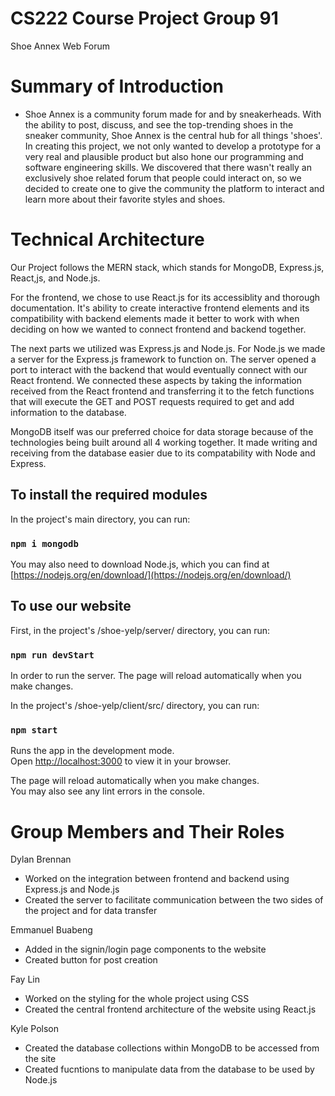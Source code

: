 # CS222 Course Project Group 91

Shoe Annex Web Forum 
# Summary of Introduction

- Shoe Annex is a community forum made for and by sneakerheads. With the ability to post, discuss, and see the top-trending shoes in the sneaker community, Shoe Annex is the central hub for all things 'shoes'. In creating this project, we not only wanted to develop a prototype for a very real and plausible product but also hone our programming and software engineering skills. We discovered that there wasn't really an exclusively shoe related forum that people could interact on, so we decided to create one to give the community the platform to interact and learn more about their favorite styles and shoes.


# Technical Architecture

Our Project follows the MERN stack, which stands for MongoDB, Express.js, React,js, and Node.js.

For the frontend, we chose to use React.js for its accessiblity and thorough documentation. It's ability to create interactive frontend elements and its compatibility with backend elements made it better to work with when deciding on how we wanted to connect frontend and backend together.

The next parts we utilized was Express.js and Node.js. For Node.js we made a server for the Express.js framework to function on. The server opened a port to interact with the backend that would eventually connect with our React frontend. We connected these aspects by taking the information received from the React frontend and transferring it to the fetch functions that will execute the GET and POST requests required to get and add information to the database. 

MongoDB itself was our preferred choice for data storage because of the technologies being built around all 4 working together. It made writing and receiving from the database easier due to its compatability with Node and Express.

## To install the required modules

In the project's main directory, you can run:
### `npm i mongodb`

You may also need to download Node.js, which you can find at [https://nodejs.org/en/download/](https://nodejs.org/en/download/)
## To use our website

First, in the project's /shoe-yelp/server/ directory, you can run:
### `npm run devStart`

In order to run the server.
The page will reload automatically when you make changes.

In the project's /shoe-yelp/client/src/ directory, you can run:
### `npm start`

Runs the app in the development mode.\
Open [http://localhost:3000](http://localhost:3000) to view it in your browser.

The page will reload automatically when you make changes.\
You may also see any lint errors in the console.

# Group Members and Their Roles

Dylan Brennan 
- Worked on the integration between frontend and backend using Express.js and Node.js
- Created the server to facilitate communication between the two sides of the project and for data transfer

Emmanuel Buabeng 
- Added in the signin/login page components to the website
- Created button for post creation 

Fay Lin 
- Worked on the styling for the whole project using CSS
- Created the central frontend architecture of the website using React.js 

Kyle Polson
- Created the database collections within MongoDB to be accessed from the site 
- Created fucntions to manipulate data from the database to be used by Node.js
